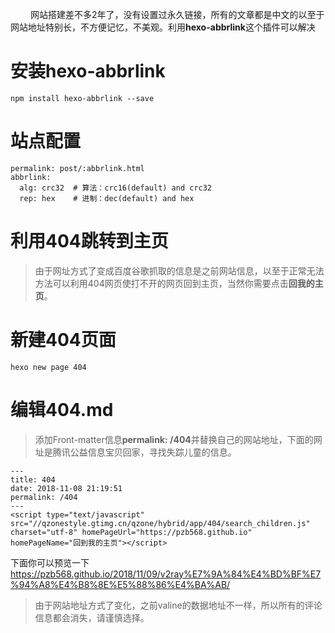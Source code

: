 &emsp;&emsp; 网站搭建差不多2年了，没有设置过永久链接，所有的文章都是中文的以至于网站地址特别长，不方便记忆，不美观。利用**hexo-abbrlink**这个插件可以解决
# 安装hexo-abbrlink
```
npm install hexo-abbrlink --save
```
# 站点配置
```
permalink: post/:abbrlink.html
abbrlink:
  alg: crc32  # 算法：crc16(default) and crc32
  rep: hex    # 进制：dec(default) and hex
  ```
<escape><!-- more --></escape>
# 利用404跳转到主页
>由于网址方式了变成百度谷歌抓取的信息是之前网站信息，以至于正常无法方法可以利用404网页使打不开的网页回到主页，当然你需要点击**回我的主页**。
# 新建404页面
```
hexo new page 404
```
# 编辑404.md 
>添加Front-matter信息**permalink: /404**并替换自己的网站地址，下面的网址是腾讯公益信息宝贝回家，寻找失踪儿童的信息。
```
---
title: 404
date: 2018-11-08 21:19:51
permalink: /404
---
<script type="text/javascript" src="//qzonestyle.gtimg.cn/qzone/hybrid/app/404/search_children.js" charset="utf-8" homePageUrl="https://pzb568.github.io" homePageName="回到我的主页"></script>
```
下面你可以预览一下
https://pzb568.github.io/2018/11/09/v2ray%E7%9A%84%E4%BD%BF%E7%94%A8%E4%B8%8E%E5%88%86%E4%BA%AB/
>由于网站地址方式了变化，之前valine的数据地址不一样，所以所有的评论信息都会消失，请谨慎选择。